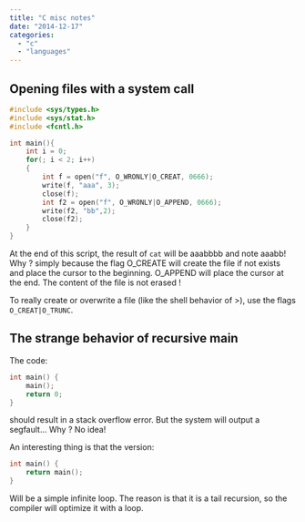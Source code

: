 ```yaml
---
title: "C misc notes"
date: "2014-12-17"
categories: 
  - "c"
  - "languages"
---
```


## Opening files with a system call

```c
#include <sys/types.h>
#include <sys/stat.h>
#include <fcntl.h>

int main(){
    int i = 0;
    for(; i < 2; i++)
    {
        int f = open("f", O_WRONLY|O_CREAT, 0666);
        write(f, "aaa", 3);
        close(f);
        int f2 = open("f", O_WRONLY|O_APPEND, 0666);
        write(f2, "bb",2);
        close(f2);
    }
}
```

At the end of this script, the result of `cat` will be aaabbbb and note aaabb! Why ? simply because the flag O\_CREATE will create the file if not exists and place the cursor to the beginning. O\_APPEND will place the cursor at the end. The content of the file is not erased !

To really create or overwrite a file (like the shell behavior of >), use the flags `O_CREAT|O_TRUNC`.

## The strange behavior of recursive main

The code:
```c
int main() { 
    main(); 
    return 0;
}
```

should result in a stack overflow error. But the system will output a segfault... Why ? No idea!

An interesting thing is that the version:
```c
int main() { 
    return main(); 
}
```

Will be a simple infinite loop. The reason is that it is a tail recursion, so the compiler will optimize it with a loop.
